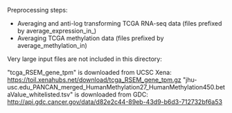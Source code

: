 Preprocessing steps:
- Averaging and anti-log transforming TCGA RNA-seq data (files prefixed by average_expression_in_)
- Averaging TCGA methylation data (files prefixed by average_methylation_in)

Very large input files are not included in this directory:

"tcga_RSEM_gene_tpm" is downloaded from UCSC Xena: https://toil.xenahubs.net/download/tcga_RSEM_gene_tpm.gz
"jhu-usc.edu_PANCAN_merged_HumanMethylation27_HumanMethylation450.betaValue_whitelisted.tsv" is downloaded from GDC: http://api.gdc.cancer.gov/data/d82e2c44-89eb-43d9-b6d3-712732bf6a53

